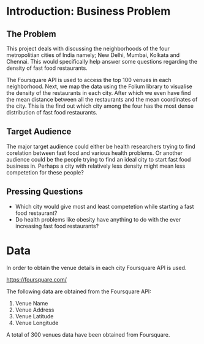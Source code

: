 # Introduction: Business Problem

## The Problem
This project deals with discussing the neighborhoods of the four metropolitian cities of India namely; New Delhi, Mumbai, Kolkata and Chennai. This would specifically help answer some questions regarding the density of fast food restaurants.

The Foursquare API is used to access the top 100 venues in each neighborhood. Next, we map the data using the Folium library to visualise the density of the restaurants in each city. After which we even have find the mean distance between all the restaurants and the mean coordinates of the city. This is the find out which city among the four has the most dense distribution of fast food restaurants.

## Target Audience
The major target audience could either be health researchers trying to find corelation between fast food and various health problems. Or another audience could be the people trying to find an ideal city to start fast food business in. Perhaps a city with relatively less density might mean less competetion for these people?

## Pressing Questions
* Which city would give most and least competetion while starting a fast food restaurant?
* Do health problems like obesity have anything to do with the ever increasing fast food restaurants?

# Data

In order to obtain the venue details in each city Foursquare API is used.

https://foursquare.com/

The following data are obtained from the Foursquare API:
1. Venue Name
2. Venue Address
3. Venue Latitude
4. Venue Longitude

A total of 300 venues data have been obtained from Foursquare.
